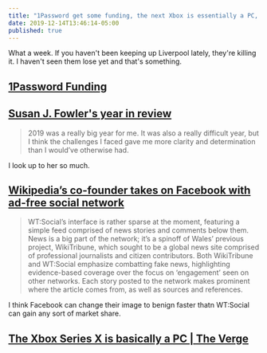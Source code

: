 ```yaml
---
title: "1Password get some funding, the next Xbox is essentially a PC, Wikipedia's founder starts a social network"
date: 2019-12-14T13:46:14-05:00
published: true
---
```


What a week. If you haven't been keeping up Liverpool lately, they're killing it. I haven't seen them lose yet and that's something. 

## [1Password Funding](https://om.co/2019/11/15/some-thoughts-on-ipassword-funding-how-to-do-strong-passwords/)

## [Susan J. Fowler's year in review](https://www.susanjfowler.com/blog/2019/12/10/my-year-in-review-2019)

> 2019 was a really big year for me. It was also a really difficult year, but I think the challenges I faced gave me more clarity and determination than I would’ve otherwise had.

I look up to her so much. 

## [Wikipedia’s co-founder takes on Facebook with ad-free social network](https://thenextweb.com/insider/2019/11/14/wikipedias-co-founder-takes-on-facebook-with-ad-free-social-network/)

> WT:Social’s interface is rather sparse at the moment, featuring a simple feed comprised of news stories and comments below them. News is a big part of the network; it’s a spinoff of Wales’ previous project, WikiTribune, which sought to be a global news site comprised of professional journalists and citizen contributors. Both WikiTribune and WT:Social emphasize combatting fake news, highlighting evidence-based coverage over the focus on ‘engagement’ seen on other networks. Each story posted to the network makes prominent where the article comes from, as well as sources and references.

I think Facebook can change their image to benign faster thatn WT:Social can gain any sort of market share. 

## [The Xbox Series X is basically a PC | The Verge](https://www.theverge.com/circuitbreaker/2019/12/13/21020149/xbox-series-x-pc-specs-analysis)

